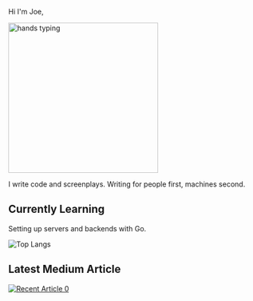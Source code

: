 Hi I'm Joe, 

<img src="https://media.giphy.com/media/v1.Y2lkPTc5MGI3NjExc3lvNTZqaTBscW41Z2RsemtzcmVqbWtjOGk2aTJsYTFqMjg0bmlxayZlcD12MV9pbnRlcm5hbF9naWZfYnlfaWQmY3Q9Zw/26AHONQ79FdWZhAI0/giphy.gif" alt="hands typing" width="300"/>

I write code and screenplays. Writing for people first, machines second.

## Currently Learning

Setting up servers and backends with Go.

![Top Langs](https://github-readme-stats.vercel.app/api/top-langs/?username=Strasseneck&hide_progress=true)

## Latest Medium Article

<a target="_blank" href="https://github-readme-medium-recent-article.vercel.app/medium/@joecopplestone/0"><img src="https://github-readme-medium-recent-article.vercel.app/medium/@joecopplestone/0" alt="Recent Article 0"> 
